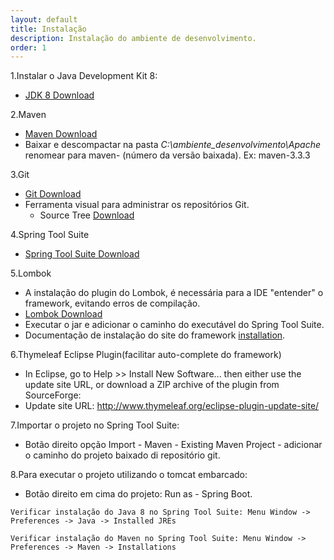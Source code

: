 ```yaml
---
layout: default
title: Instalação
description: Instalação do ambiente de desenvolvimento. 
order: 1
---
```


1.Instalar o Java Development Kit 8:

 - [JDK 8 Download](http://www.oracle.com/technetwork/java/javase/downloads/jdk8-downloads-2133151.html)

2.Maven

  - [Maven Download](https://maven.apache.org/download.cgi?Preferred=ftp://mirror.reverse.net/pub/apache/)
  - Baixar e descompactar na pasta *C:\ambiente_desenvolvimento\Apache* renomear para maven- (número da versão baixada). Ex: maven-3.3.3

3.Git

  - [Git Download](https://git-scm.com/downloads)
  - Ferramenta visual para administrar os repositórios Git.
    - Source Tree [Download](https://www.sourcetreeapp.com/download/)

4.Spring Tool Suite

  - [Spring Tool Suite Download](https://spring.io/tools/sts/all)

5.Lombok

  - A instalação do plugin do Lombok, é necessária para a IDE "entender" o framework, evitando erros de compilação.
  - [Lombok Download](https://projectlombok.org/downloads/lombok.jar)
  - Executar o jar e adicionar o caminho do executável do Spring Tool Suite.
  - Documentação de instalação do site do framework [installation](http://jnb.ociweb.com/jnb/jnbJan2010.html#installation).

6.Thymeleaf Eclipse Plugin(facilitar auto-complete do framework)

  - In Eclipse, go to Help >> Install New Software... then either use the update site URL, or download a ZIP archive of the plugin from SourceForge:
  - Update site URL: http://www.thymeleaf.org/eclipse-plugin-update-site/

7.Importar o projeto no Spring Tool Suite:

  - Botão direito opção Import - Maven - Existing Maven Project - adicionar o caminho do projeto baixado di repositório git.

8.Para executar o projeto utilizando o tomcat embarcado:

  - Botão direito em cima do projeto: Run as - Spring Boot. 


 ```Verificar instalação do Java 8 no Spring Tool Suite: Menu Window -> Preferences -> Java -> Installed JREs```

 ```Verificar instalação do Maven no Spring Tool Suite: Menu Window -> Preferences -> Maven -> Installations```